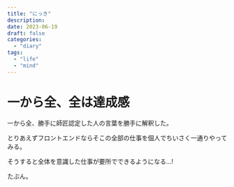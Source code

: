 ```yaml
---
title: "にっき"
description:
date: 2023-06-19
draft: false
categories:
  - "diary"
tags:
  - "life"
  - "mind"
---
```


# 一から全、全は達成感

一から全、勝手に師匠認定した人の言葉を勝手に解釈した。

とりあえずフロントエンドならそこの全部の仕事を個人でちいさく一通りやってみる。

そうすると全体を意識した仕事が要所でできるようになる...!

たぶん。
